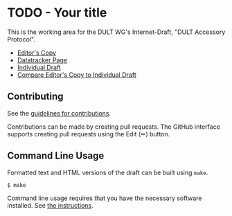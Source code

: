 # TODO - Your title

This is the working area for the DULT WG's Internet-Draft, "DULT Accessory Protocol".

* [Editor's Copy](https://bledvina.github.io/draft-ledvina-dult-accessory-protocol/#go.draft-ledvina-dult-accessory-protocol.html)
* [Datatracker Page](https://datatracker.ietf.org/doc/draft-ledvina-dult-accessory-protocol)
* [Individual Draft](https://datatracker.ietf.org/doc/html/draft-ledvina-dult-accessory-protocol)
* [Compare Editor's Copy to Individual Draft](https://bledvina.github.io/draft-ledvina-dult-accessory-protocol/#go.draft-ledvina-dult-accessory-protocol.diff)


## Contributing

See the
[guidelines for contributions](https://github.com/bledvina/draft-ledvina-dult-accessory-protocol/blob/main/CONTRIBUTING.md).

Contributions can be made by creating pull requests.
The GitHub interface supports creating pull requests using the Edit (✏) button.


## Command Line Usage

Formatted text and HTML versions of the draft can be built using `make`.

```sh
$ make
```

Command line usage requires that you have the necessary software installed.  See
[the instructions](https://github.com/martinthomson/i-d-template/blob/main/doc/SETUP.md).

